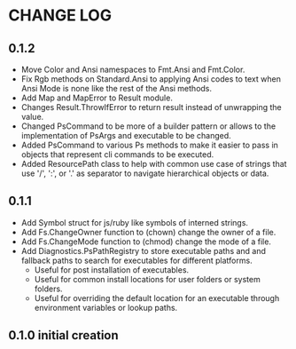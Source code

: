 # CHANGE LOG

## 0.1.2

- Move Color and Ansi namespaces to Fmt.Ansi and Fmt.Color.
- Fix Rgb methods on Standard.Ansi to applying Ansi codes to text when Ansi
  Mode is none like the rest of the Ansi methods.
- Add Map and MapError to Result module.
- Changes Result.ThrowIfError to return result instead of unwrapping 
  the value.
- Changed PsCommand to be more of a builder pattern or allows to
  the implementation of PsArgs and executable to be changed. 
- Added PsCommand to various Ps methods to make it easier to pass in
  objects that represent cli commands to be executed.
- Added ResourcePath class to help with common use case of strings
  that use '/', ':', or '.' as separator to navigate hierarchical
  objects or data.  

## 0.1.1

- Add Symbol struct for js/ruby like symbols of interned strings.
- Add Fs.ChangeOwner function to (chown) change the owner of a file.
- Add Fs.ChangeMode function to (chmod) change the mode of a file.
- Add Diagnostics.PsPathRegistry to store executable paths and
  and fallback paths to search for executables for different platforms.
  - Useful for post installation of executables.
  - Useful for common install locations for user folders or system folders.
  - Useful for overriding the default location for an executable through
    environment variables or lookup paths.

## 0.1.0 initial creation
